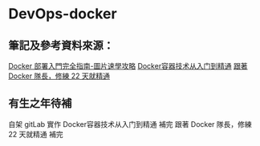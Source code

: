 # DevOps-docker

## 筆記及參考資料來源：
[Docker 部署入門完全指南-圖片速學攻略](https://hahow.in/courses/5df27f1fa5ee510022a08500/main?item=5e7777849c4b140023a6fd16)
[Docker容器技术从入门到精通](https://www.udemy.com/course/docker-china/)
[跟著 Docker 隊長，修練 22 天就精通](https://www.tenlong.com.tw/products/9789863126799?msclkid=64f22c30ac5711ec82e193279c6c437a)

## 有生之年待補
自架 gitLab 實作
Docker容器技术从入门到精通 補完
跟著 Docker 隊長，修練 22 天就精通 補完
